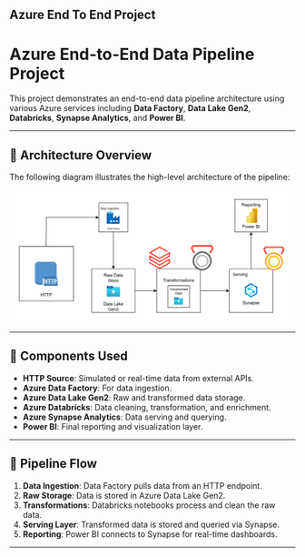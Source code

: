 ## Azure End To End Project
# Azure End-to-End Data Pipeline Project

This project demonstrates an end-to-end data pipeline architecture using various Azure services including **Data Factory**, **Data Lake Gen2**, **Databricks**, **Synapse Analytics**, and **Power BI**.

---

## 🔧 Architecture Overview

The following diagram illustrates the high-level architecture of the pipeline:

![Azure Data Pipeline Architecture](https://github.com/123Vasu/Azure-End-to-End-Project/blob/main/Azure%20End%20to%20End%20Project.drawio.png?raw=true)

---

## 📌 Components Used

- **HTTP Source**: Simulated or real-time data from external APIs.
- **Azure Data Factory**: For data ingestion.
- **Azure Data Lake Gen2**: Raw and transformed data storage.
- **Azure Databricks**: Data cleaning, transformation, and enrichment.
- **Azure Synapse Analytics**: Data serving and querying.
- **Power BI**: Final reporting and visualization layer.

---

## 🚀 Pipeline Flow

1. **Data Ingestion**: Data Factory pulls data from an HTTP endpoint.
2. **Raw Storage**: Data is stored in Azure Data Lake Gen2.
3. **Transformations**: Databricks notebooks process and clean the raw data.
4. **Serving Layer**: Transformed data is stored and queried via Synapse.
5. **Reporting**: Power BI connects to Synapse for real-time dashboards.

---
